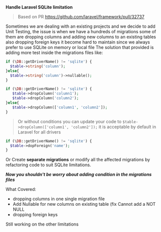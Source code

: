 
**Handle Laravel SQLite limitation**

> Based on PR https://github.com/laravel/framework/pull/32737

Sometimes we are dealing with an existing projects and we decide to add Unit Testing,
the issue is when we have a hundreds of migrations some of them are dropping columns and adding new columns to an existing tables also dropping foreign keys it become hard to maintain since we always prefer to use SQLite on memory or local file
The solution that provided is adding more test inside the migrations files like: 
 
```php
if (\DB::getDriverName() != 'sqlite') {
  $table->string('column');
}else{
  $table->string('column')->nullable();
}
```

```php
if (\DB::getDriverName() != 'sqlite') {
   $table->dropColumn('column1');
   $table->dropColumn('column2');
}else{
   $table->dropColumn(['column1', 'column2']);
}
```
> Or without conditions you can update your code to ```$table->dropColumn(['column1', 'column2']);``` it is acceptable by default in Laravel for all drivers


```php
if (\DB::getDriverName() != 'sqlite') {
  $table->dopForeign('name');
}
```
Or Create **separate migrations** or modify all the affected migrations by refactoring code to suit SQLite limitations.

***Now you shouldn't be worry about adding condition in the migrations files***

What Covered:

 - dropping columns in one single migration file
 - Add Nullable for new columns on existing table (fix Cannot add a NOT NULL 
 - dropping foreign keys


Still working on the other limitations
